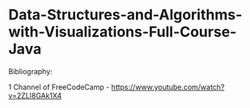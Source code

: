 # Data-Structures-and-Algorithms-with-Visualizations-Full-Course-Java


Bibliography:

1 Channel of FreeCodeCamp - https://www.youtube.com/watch?v=2ZLl8GAk1X4
